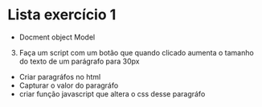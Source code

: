 # Lista exercício 1
- Docment object Model

3) Faça um script com um botão que quando clicado aumenta o tamanho do texto de um parágrafo para 30px

- Criar paragráfos no html
- Capturar o valor do paragráfo
- criar função javascript que altera o css desse paragráfo 